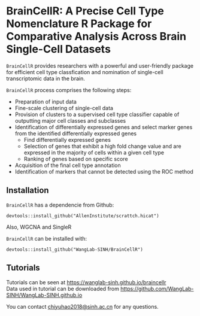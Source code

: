 # BrainCellR: A Precise Cell Type Nomenclature R Package for Comparative Analysis Across Brain Single-Cell Datasets  

`BrainCellR` provides researchers with a powerful and user-friendly package for efficient cell type classfication and nomination of single-cell transcriptomic data in the brain.

`BrainCellR` process comprises the following steps:  

* Preparation of input data
* Fine-scale clustering of single-cell data
* Provision of clusters to a supervised cell type classifier capable of outputting major cell classes and subclasses
* Identification of differentially expressed genes and select marker genes from the identified differentially expressed genes
  + Find differentially expressed genes  
  + Selection of genes that exhibit a high fold change value and are expressed in the majority of cells within a given cell type
  + Ranking of genes based on specific score   
* Acquisition of the final cell type annotation
* Identification of markers that cannot be detected using the ROC method

  
## Installation

`BrainCellR` has a dependencie from Github:
```
devtools::install_github("AllenInstitute/scrattch.hicat")
```
Also, WGCNA and SingleR

`BrainCellR` can be installed with:
```
devtools::install_github("WangLab-SINH/BrainCellR")
```
## Tutorials

Tutorials can be seen at https://wanglab-sinh.github.io/braincellr<br>
Data used in tutorial can be downloaded from https://github.com/WangLab-SINH/WangLab-SINH.github.io

You can contact chiyuhao2018@sinh.ac.cn for any questions.
